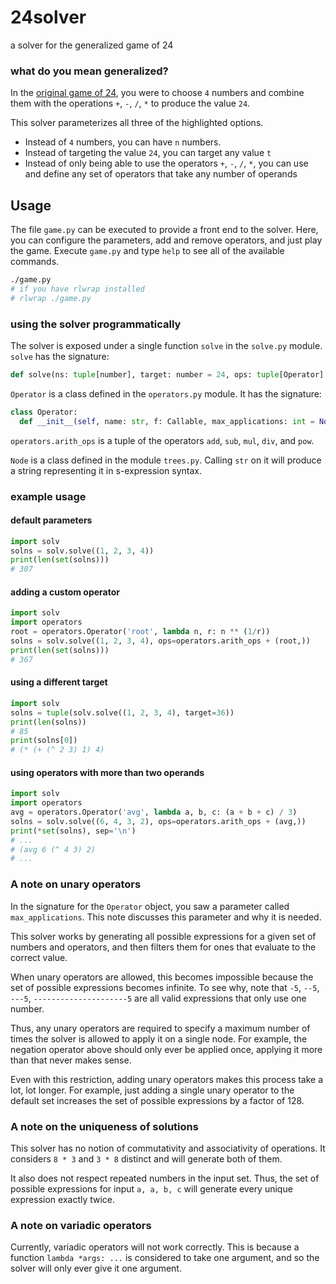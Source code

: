 # 24solver
a solver for the generalized game of 24

### what do you mean generalized?
In the [original game of 24](https://www.24game.com), you were to choose `4` numbers and combine them with the operations `+`, `-`, `/`, `*` to produce the value `24`.

This solver parameterizes all three of the highlighted options. 

* Instead of `4` numbers, you can have `n` numbers. 
* Instead of targeting the value `24`, you can target any value `t`
* Instead of only being able to use the operators `+`, `-`, `/`, `*`, you can use and define any set of operators that take any number of operands

## Usage
The file `game.py` can be executed to provide a front end to the solver. 
Here, you can configure the parameters, add and remove operators, and just play the game.
Execute `game.py` and type `help` to see all of the available commands.

```bash
./game.py
# if you have rlwrap installed
# rlwrap ./game.py
```

### using the solver programmatically
The solver is exposed under a single function `solve` in the `solve.py` module.
`solve` has the signature:
```python
def solve(ns: tuple[number], target: number = 24, ops: tuple[Operator] = operators.arith_ops) -> Generator[Node]
```
`Operator` is a class defined in the `operators.py` module. It has the signature:
```python
class Operator:
  def __init__(self, name: str, f: Callable, max_applications: int = None)
```
`operators.arith_ops` is a tuple of the operators `add`, `sub`, `mul`, `div`, and `pow`.

`Node` is a class defined in the module `trees.py`. Calling `str` on it will produce a string representing it in s-expression syntax.

### example usage
#### default parameters
```python
import solv
solns = solv.solve((1, 2, 3, 4))
print(len(set(solns)))
# 307
```
#### adding a custom operator
```python
import solv
import operators
root = operators.Operator('root', lambda n, r: n ** (1/r))
solns = solv.solve((1, 2, 3, 4), ops=operators.arith_ops + (root,))
print(len(set(solns)))
# 367
```
#### using a different target
```python
import solv
solns = tuple(solv.solve((1, 2, 3, 4), target=36))
print(len(solns))
# 85
print(solns[0])
# (* (+ (^ 2 3) 1) 4)
```
#### using operators with more than two operands
```python
import solv
import operators
avg = operators.Operator('avg', lambda a, b, c: (a + b + c) / 3)
solns = solv.solve((6, 4, 3, 2), ops=operators.arith_ops + (avg,))
print(*set(solns), sep='\n')
# ...
# (avg 6 (^ 4 3) 2)
# ...
```
### A note on unary operators
In the signature for the `Operator` object, you saw a parameter called `max_applications`. This note discusses this parameter and why it is needed.

This solver works by generating all possible expressions for a given set of numbers and operators, and then filters them for ones that evaluate to the correct value.

When unary operators are allowed, this becomes impossible because the set of possible expressions becomes infinite. To see why, note that `-5`, `--5`, `---5`, `---------------------5` are all valid expressions that only use one number.

Thus, any unary operators are required to specify a maximum number of times the solver is allowed to apply it on a single node. For example, the negation operator above should only ever be applied once, applying it more than that never makes sense.

Even with this restriction, adding unary operators makes this process take a lot, lot longer. For example, just adding a single unary operator to the default set increases the set of possible expressions by a factor of 128.

### A note on the uniqueness of solutions
This solver has no notion of commutativity and associativity of operations. It considers `8 * 3` and `3 * 8` distinct and will generate both of them.

It also does not respect repeated numbers in the input set. Thus, the set of possible expressions for input `a, a, b, c` will generate every unique expression exactly twice.

### A note on variadic operators
Currently, variadic operators will not work correctly. This is because a function `lambda *args: ...` is considered to take one argument, and so the solver will only ever give it one argument.
